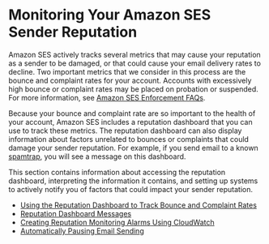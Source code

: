 # Monitoring Your Amazon SES Sender Reputation<a name="monitor-sender-reputation"></a>

Amazon SES actively tracks several metrics that may cause your reputation as a sender to be damaged, or that could cause your email delivery rates to decline\. Two important metrics that we consider in this process are the bounce and complaint rates for your account\. Accounts with excessively high bounce or complaint rates may be placed on probation or suspended\. For more information, see [Amazon SES Enforcement FAQs](e-faq.md)\.

Because your bounce and complaint rate are so important to the health of your account, Amazon SES includes a reputation dashboard that you can use to track these metrics\. The reputation dashboard can also display information about factors unrelated to bounces or complaints that could damage your sender reputation\. For example, if you send email to a known [spamtrap](https://en.wikipedia.org/wiki/Spamtrap), you will see a message on this dashboard\.

This section contains information about accessing the reputation dashboard, interpreting the information it contains, and setting up systems to actively notify you of factors that could impact your sender reputation\.


+ [Using the Reputation Dashboard to Track Bounce and Complaint Rates](reputation-dashboard-dg.md)
+ [Reputation Dashboard Messages](reputationdashboardmessages.md)
+ [Creating Reputation Monitoring Alarms Using CloudWatch](reputationdashboard-cloudwatch-alarm.md)
+ [Automatically Pausing Email Sending](monitoring-sender-reputation-pausing.md)